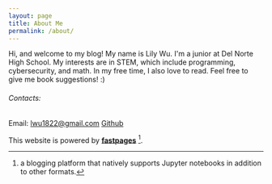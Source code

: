 ```yaml
---
layout: page
title: About Me
permalink: /about/
---
```


Hi, and welcome to my blog!
My name is Lily Wu. I'm a junior at Del Norte High School.
My interests are in STEM, which include programming, cybersecurity, and math.
In my free time, I also love to read. Feel free to give me book suggestions! :)

###### Contacts:
Email: lwu1822@gmail.com
[Github](lwu1822)

This website is powered by **[fastpages](https://github.com/fastai/fastpages)** [^1].



[^1]:a blogging platform that natively supports Jupyter notebooks in addition to other formats.
